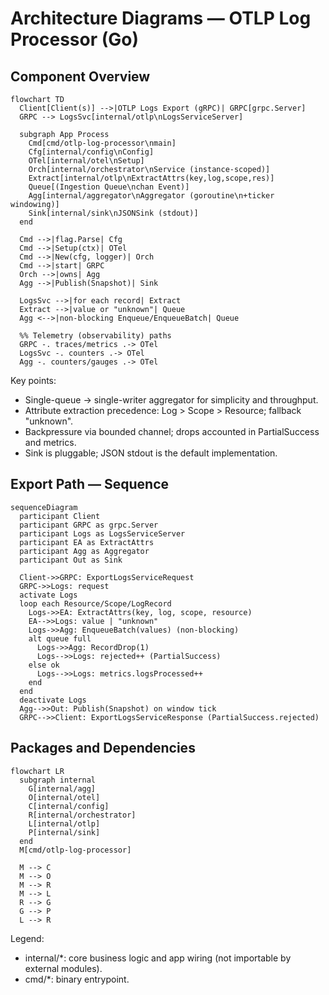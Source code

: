 # Architecture Diagrams — OTLP Log Processor (Go)

## Component Overview

```mermaid
flowchart TD
  Client[Client(s)] -->|OTLP Logs Export (gRPC)| GRPC[grpc.Server]
  GRPC --> LogsSvc[internal/otlp\nLogsServiceServer]

  subgraph App Process
    Cmd[cmd/otlp-log-processor\nmain]
    Cfg[internal/config\nConfig]
    OTel[internal/otel\nSetup]
    Orch[internal/orchestrator\nService (instance-scoped)]
    Extract[internal/otlp\nExtractAttrs(key,log,scope,res)]
    Queue[(Ingestion Queue\nchan Event)]
    Agg[internal/aggregator\nAggregator (goroutine\n+ticker windowing)]
    Sink[internal/sink\nJSONSink (stdout)]
  end

  Cmd -->|flag.Parse| Cfg
  Cmd -->|Setup(ctx)| OTel
  Cmd -->|New(cfg, logger)| Orch
  Cmd -->|start| GRPC
  Orch -->|owns| Agg
  Agg -->|Publish(Snapshot)| Sink

  LogsSvc -->|for each record| Extract
  Extract -->|value or "unknown"| Queue
  Agg <-->|non-blocking Enqueue/EnqueueBatch| Queue

  %% Telemetry (observability) paths
  GRPC -. traces/metrics .-> OTel
  LogsSvc -. counters .-> OTel
  Agg -. counters/gauges .-> OTel
```

Key points:
- Single-queue → single-writer aggregator for simplicity and throughput.
- Attribute extraction precedence: Log > Scope > Resource; fallback "unknown".
- Backpressure via bounded channel; drops accounted in PartialSuccess and metrics.
- Sink is pluggable; JSON stdout is the default implementation.

## Export Path — Sequence

```mermaid
sequenceDiagram
  participant Client
  participant GRPC as grpc.Server
  participant Logs as LogsServiceServer
  participant EA as ExtractAttrs
  participant Agg as Aggregator
  participant Out as Sink

  Client->>GRPC: ExportLogsServiceRequest
  GRPC->>Logs: request
  activate Logs
  loop each Resource/Scope/LogRecord
    Logs->>EA: ExtractAttrs(key, log, scope, resource)
    EA-->>Logs: value | "unknown"
    Logs->>Agg: EnqueueBatch(values) (non-blocking)
    alt queue full
      Logs->>Agg: RecordDrop(1)
      Logs-->>Logs: rejected++ (PartialSuccess)
    else ok
      Logs-->>Logs: metrics.logsProcessed++
    end
  end
  deactivate Logs
  Agg-->>Out: Publish(Snapshot) on window tick
  GRPC-->>Client: ExportLogsServiceResponse (PartialSuccess.rejected)
```

## Packages and Dependencies

```mermaid
flowchart LR
  subgraph internal
    G[internal/agg]
    O[internal/otel]
    C[internal/config]
    R[internal/orchestrator]
    L[internal/otlp]
    P[internal/sink]
  end
  M[cmd/otlp-log-processor]

  M --> C
  M --> O
  M --> R
  M --> L
  R --> G
  G --> P
  L --> R
```

Legend:
- internal/*: core business logic and app wiring (not importable by external modules).
- cmd/*: binary entrypoint.
